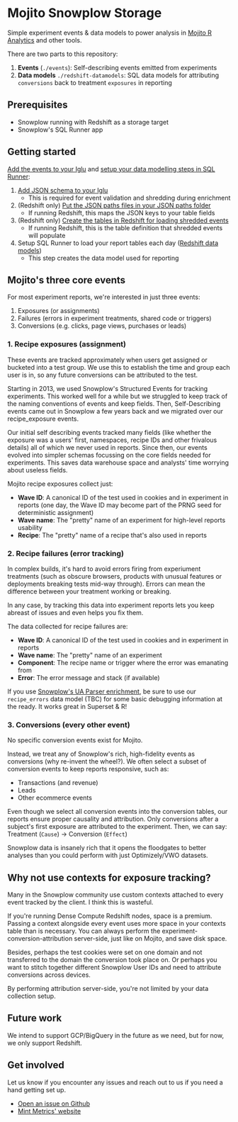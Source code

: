 # Mojito Snowplow Storage

Simple experiment events & data models to power analysis in [Mojito R Analytics](https://github.com/mint-metrics/mojito-r-analytics) and other tools. 

There are two parts to this repository:

1. **Events** (```./events```): Self-describing events emitted from experiments
2. **Data models** ```./redshift-datamodels```: SQL data models for attributing ```conversions``` back to treatment ```exposures``` in reporting


## Prerequisites

 - Snowplow running with Redshift as a storage target
 - Snowplow's SQL Runner app


## Getting started

[Add the events to your Iglu](https://discourse.snowplowanalytics.com/t/introductory-guide-to-creating-your-own-self-describing-events-and-contexts-tutorial/1377) and [setup your data modelling steps in SQL Runner](https://github.com/snowplow/sql-runner/wiki/Guide-for-analysts):

1. [Add JSON schema to your Iglu](./events/jsonschema)
    - This is required for event validation and shredding during enrichment
2. (Redshift only) [Put the JSON paths files in your JSON paths folder](./events/jsonpaths)
    - If running Redshift, this maps the JSON keys to your table fields
3. (Redshift only) [Create the tables in Redshift for loading shredded events](./events/sql)
    - If running Redshift, this is the table definition that shredded events will populate
4. Setup SQL Runner to load your report tables each day ([Redshift data models](./redshift-datamodels))
    - This step creates the data model used for reporting


## Mojito's three core events

For most experiment reports, we're interested in just three events:

1. Exposures (or assignments)
2. Failures (errors in experiment treatments, shared code or triggers)
3. Conversions (e.g. clicks, page views, purchases or leads)

### 1. Recipe exposures (assignment)

These events are tracked approximately when users get assigned or bucketed into a test group. We use this to establish the time and group each user is in, so any future conversions can be attributed to the test.

Starting in 2013, we used Snowplow's Structured Events for tracking experiments. This worked well for a while but we struggled to keep track of the naming conventions of events and keep fields. Then, Self-Describing events came out in Snowplow a few years back and we migrated over our recipe_exposure events.

Our initial self describing events tracked many fields (like whether the exposure was a users' first, namespaces, recipe IDs and other frivalous details) all of which we never used in reports. Since then, our events evolved into simpler schemas focussing on the core fields needed for experiments. This saves data warehouse space and analysts' time worrying about useless fields.

Mojito recipe exposures collect just:

 - **Wave ID**: A canonical ID of the test used in cookies and in experiment in reports (one day, the Wave ID may become part of the PRNG seed for deterministic assignment)
 - **Wave name**: The "pretty" name of an experiment for high-level reports usability
 - **Recipe**: The "pretty" name of a recipe that's also used in reports


### 2. Recipe failures (error tracking)

In complex builds, it's hard to avoid errors firing from experiument treatments (such as obscure browsers, products with unusual features or deployments breaking tests mid-way through). Errors can mean the difference between your treatment working or breaking. 

In any case, by tracking this data into experiment reports lets you keep abreast of issues and even helps you fix them.

The data collected for recipe failures are:

 - **Wave ID**: A canonical ID of the test used in cookies and in experiment in reports
 - **Wave name**: The "pretty" name of an experiment
 - **Component**: The recipe name or trigger where the error was emanating from
 - **Error**: The error message and stack (if available)

If you use [Snowplow's UA Parser enrichment](https://github.com/snowplow/snowplow/wiki/ua-parser-enrichment), be sure to use our `recipe_errors` data model (TBC) for some basic debugging information at the ready. It works great in Superset & R!


### 3. Conversions (every other event)

No specific conversion events exist for Mojito. 

Instead, we treat any of Snowplow's rich, high-fidelity events as conversions (why re-invent the wheel?). We often select a subset of conversion events to keep reports responsive, such as:

 - Transactions (and revenue)
 - Leads
 - Other ecommerce events

Even though we select all conversion events into the conversion tables, our reports ensure proper causality and attribution. Only conversions after a subject's first exposure are attributed to the experiment. Then, we can say: Treatment (`Cause`) -> Conversion (`Effect`)

Snowplow data is insanely rich that it opens the floodgates to better analyses than you could perform with just Optimizely/VWO datasets. 

## Why not use contexts for exposure tracking?

Many in the Snowplow community use custom contexts attached to every event tracked by the client. I think this is wasteful.

If you're running Dense Compute Redshift nodes, space is a premium. Passing a context alongside every event uses more space in your contexts table than is necessary. You can always perform the experiment-conversion-attribution server-side, just like on Mojito, and save disk space.

Besides, perhaps the test cookies were set on one domain and not transferred to the domain the conversion took place on. Or perhaps you want to stitch together different Snowplow User IDs and need to attribute conversions across devices.

By performing attribution server-side, you're not limited by your data collection setup.

## Future work

We intend to support GCP/BigQuery in the future as we need, but for now, we only support Redshift.

## Get involved

Let us know if you encounter any issues and reach out to us if you need a hand getting set up.

* [Open an issue on Github](https://github.com/mint-metrics/mojito-snowplow-storage/issues/new)
* [Mint Metrics' website](https://mintmetrics.io/)